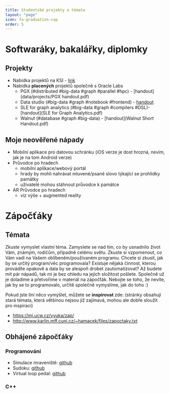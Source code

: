 ```yaml
---
title: Studentské projekty a témata
layout: "page"
icon: fa-graduation-cap
order: 5
---
```


# Softwaráky, bakalářky, diplomky

## Projekty
- Nabídka projektů na KSI - [link](http://www.ksi.mff.cuni.cz/cs/page.php?page=projects)
- Nabídka **placených** projektů společně s Oracle Labs
  - PGX (#distributed #big-data #graph #parallel #hpc) - [handout](data/projects/PGX handout.pdf)
  - Data studio (#big-data #graph #notebook #frontend) - [handout](data/projetcs/data_studio_handout.pdf)
  - SLE for graph analytics (#big-data #graph #compilers #DSL)- [handout](SLE for Graph Analytics.pdf)
  - Walnut (#database #graph #big-data) - [handout](Walnut Short Handout.pdf)

## Moje neověřené nápady 
- Mobilní aplikace pro datovou schránku (iOS verze je dost hrozná, nevím, jak je na tom Android verze)
- Průvodce po hradech 
    - mobilní aplikace/webový portál
	- hrady by mohli nahrávat mluvené/psané slovo týkající se prohlídky památky
	- uživatelé mohou stáhnout průvodce k památce
- AR Průvodce po hradech
	- viz výše + augmented reality

# Zápočťáky

## Témata

Zkuste vymyslet vlastní téma. Zamyslete se nad tím, co by usnadnilo život Vám, známým, rodičům, případně celému světu. Zkuste si vzpomenout, co Vám vadí na Vašem oblíbeném/používaném programu. Chcete si zkusit, jak by se určitý program/věc programovala? Existuje nějaká činnost, kterou provádíte opakově a dala by se alespoň drobet zautomatizovat? 
Až budete mít pár nápadů, tak mi je bez ohledu na jejich složitost pošlete. Společně už je doladíme a přetvoříme v materiál na zápočťák. Nebojte se toho, že nevíte, jak by se to programovalo, určitě společně vymyslíme, jak do toho :)

Pokud jste líní něco vymýšlet, můžete se **inspirovat** zde: (stránky obsahují stará témata, která většinou nejsou již zajímavá, mohou ale dobře sloužit pro inspiraci)
  - https://mj.ucw.cz/vyuka/zap/
  - http://www.karlin.mff.cuni.cz/~hamacek/files/zapoctaky.txt

## Obhájené zápočťáky

### Programování
- Simulace mraveniště: [github](https://github.com/kriskol/SimulaciaMraveniskaRep)
- Sudoku: [github](https://github.com/LadyMalande/SudokuTM)
- Virtual loop pedal: [github](https://github.com/Mnaukal/virtual-loop-pedal)

### C++